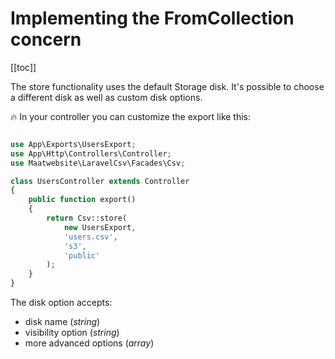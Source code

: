 # Implementing the FromCollection concern

[[toc]]

The store functionality uses the default Storage disk. It's possible to choose a different disk as well as custom disk options.

:fire: In your controller you can customize the export like this:

```php

use App\Exports\UsersExport;
use App\Http\Controllers\Controller;
use Maatwebsite\LaravelCsv\Facades\Csv;

class UsersController extends Controller 
{
    public function export() 
    {
        return Csv::store(
            new UsersExport, 
            'users.csv',
            's3',
            'public'
        );
    }
}
```

The disk option accepts:
* disk name (_string_)
* visibility option (_string_)
* more advanced options (_array_)
